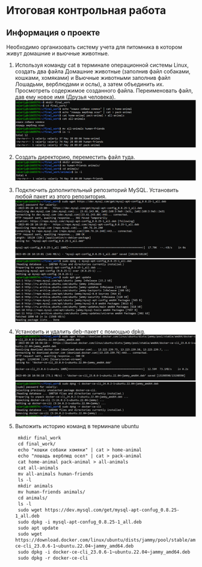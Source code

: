 # Итоговая контрольная работа
## Информация о проекте
Необходимо организовать систему учета для питомника в котором живут
домашние и вьючные животные.
1. Используя команду cat в терминале операционной системы Linux, создать
два файла Домашние животные (заполнив файл собаками, кошками,
хомяками) и Вьючные животными заполнив файл Лошадьми, верблюдами и
ослы), а затем объединить их. Просмотреть содержимое созданного файла.
Переименовать файл, дав ему новое имя (Друзья человека).
![final1](./img/final1.png)
2. Создать директорию, переместить файл туда.
![final2](./img/final2.png)
3. Подключить дополнительный репозиторий MySQL. Установить любой пакет из этого репозитория.
![final3-1](./img/final3-1.png)
![final3-2](./img/final3-2.png)
4. Установить и удалить deb-пакет с помощью dpkg.
![final4-1](./img/final4-1.png)
![final4-2](./img/final4-2.png)
5. Выложить историю команд в терминале ubuntu

        mkdir final_work
        cd final_work/
        echo "кошки собаки хомяки" | cat > home-animal
        echo "лошадь верблюд осел" | cat > pack-animal
        cat home-animal pack-animal > all-animals
        cat all-animals
        mv all-animals human-friends
        ls -l
        mkdir animals
        mv human-friends animals/
        cd animals/
        ls -l
        sudo wget https://dev.mysql.com/get/mysql-apt-confug_0.8.25-1_all.deb
        sudo dpkg -i mysql-apt-confug_0.8.25-1_all.deb
        sudo apt update
        sudo wget https://download.docker.com/linux/ubuntu/dists/jammy/pool/stable/amd64/docker-ce-cli_23.0.6-1~ubuntu.22.04~jammy_amd64.deb
        sudo dpkg -i docker-ce-cli_23.0.6-1~ubuntu.22.04~jammy_amd64.deb
        sudo dpkg -r docker-ce-cli